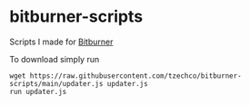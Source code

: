# bitburner-scripts
Scripts I made for [Bitburner](https://github.com/danielyxie/bitburner)

To download simply run 
```
wget https://raw.githubusercontent.com/tzechco/bitburner-scripts/main/updater.js updater.js
run updater.js
```
